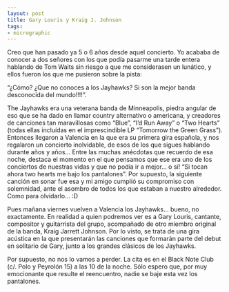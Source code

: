 ```yaml
---
layout: post
title: Gary Louris y Kraig J. Johnson
tags:
- micrographic
---
```

Creo que han pasado ya 5 o 6 años desde aquel concierto. Yo acababa de conocer a dos señores con los que podía pasarme una tarde entera hablando de Tom Waits sin riesgo a que me considerasen un lunático, y ellos fueron los que me pusieron sobre la pista:

“¿Cómo? ¿Que no conoces a los Jayhawks? Si son la mejor banda desconocida del mundo!!!!”.

The Jayhawks era una veterana banda de Minneapolis, piedra angular de eso que se ha dado en llamar country alternativo o americana, y creadores de canciones tan maravillosas como “Blue”, “I’d Run Away” o “Two Hearts” (todas ellas incluídas en el imprescindible LP “Tomorrow the Green Grass”). Entonces llegaron a Valencia en la que era su primera gira española, y nos regalaron un concierto inolvidable, de esos de los que sigues hablando durante años y años… Entre las muchas anécdotas que recuerdo de esa noche, destaca el momento en el que pensamos que ese era uno de los conciertos de nuestras vidas y que no podía ir a mejor… o sí! “Si tocan ahora two hearts me bajo los pantalones”. Por supuesto, la siguiente canción en sonar fue esa y mi amigo cumplió su compromiso con solemnidad, ante el asombro de todos los que estaban a nuestro alrededor. Como para olvidarlo… :D

Pues mañana viernes vuelven a Valencia los Jayhawks… bueno, no exactamente. En realidad a quien podremos ver es a Gary Louris, cantante, compositor y guitarrista del grupo, acompañado de otro miembro original de la banda, Kraig Jarrett Johnson. Por lo visto, se trata de una gira acústica en la que presentarán las canciones que formarán parte del debut en solitario de Gary, junto a los grandes clásicos de los Jayhawks.

Por supuesto, no nos lo vamos a perder. La cita es en el Black Note Club (c/. Polo y Peyrolón 15) a las 10 de la noche. Sólo espero que, por muy emocionante que resulte el reencuentro, nadie se baje esta vez los pantalones.
